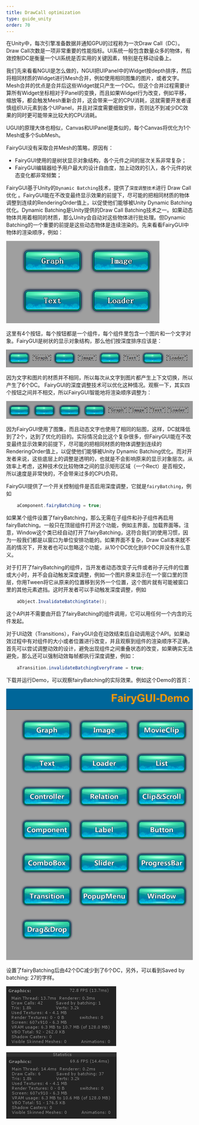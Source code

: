 ```yaml
---
title: DrawCall optimization
type: guide_unity
order: 70
---
```


在Unity中，每次引擎准备数据并通知GPU的过程称为一次Draw Call（DC）。Draw Call次数是一项非常重要的性能指标。UI系统一般包含数量众多的物体，有效控制DC是衡量一个UI系统是否实用的关键因素，特别是在移动设备上。

我们先来看看NGUI是怎么做的，NGUI把UIPanel中的Widget按depth排序，然后将相同材质的Widget进行Mesh合并，例如使用相同图集的图片，或者文字。Mesh合并的优点是合并后这些Widget就只产生一个DC。但这个合并过程需要计算所有Widget坐标相对于Panel的变换，而且如果Widget行为改变，例如平移，缩放等，都会触发Mesh重新合并，这会带来一定的CPU消耗，这就需要开发者谨慎组织UI元素到各个UIPanel，并且对深度需要细致安排，否则达不到减少DC效果的同时更可能带来比较大的CPU消耗。

UGUI的原理大体也相似，Canvas和UIPanel是类似的，每个Canvas将优化为1个Mesh或多个SubMesh。

FairyGUI没有采取合并Mesh的策略，原因有：

- FairyGUI使用的是树状显示对象结构，各个元件之间的层次关系非常复杂；
- FairyGUI编辑器给予用户最大的设计自由度，加上动效的引入，各个元件的状态变化都非常频繁；

FairyGUI基于Unity的`Dynamic Batching`技术，提供了`深度调整技术`进行 Draw Call优化 。FairyGUI能在不改变最终显示效果的前提下，尽可能的把相同材质的物体调整到连续的RenderingOrder值上，以促使他们能够被Unity Dynamic Batching优化。Dynamic Batching是Unity提供的Draw Call Batching技术之一。如果动态物体共用着相同的材质，那么Unity会自动对这些物体进行批处理。但Dynamic Batching的一个重要的前提是这些动态物体是连续渲染的。先来看看FairyGUI中物体的渲染顺序，例如：

![](../../images/2015-09-23_165230.png)

这里有4个按钮，每个按钮都是一个组件，每个组件里包含一个图片和一个文字对象。FairyGUI是树状的显示对象结构，那么他们按深度排序应该是：

![](../../images/2015-09-23_1702111.png)

因为文字和图片的材质并不相同，所以每次从文字到图片都产生上下文切换，所以产生了6个DC。
FairyGUI的深度调整技术可以优化这种情况。观察一下，其实四个按钮之间并不相交，所以FairyGUI智能地将渲染顺序调整为：

![](../../images/2015-09-23_171345.png)

因为FairyGUI使用了图集，而且动态文字也使用了相同的贴图，这样，DC就降低到了2个，达到了优化的目的。实际情况会比这个复杂很多，但FairyGUI能在不改变最终显示效果的前提下，尽可能的把相同材质的物体调整到连续的RenderingOrder值上，以促使他们能够被Unity Dynamic Batching优化。而对开发者来说，这些底层上的调整是透明的，也就是不会影响原来的显示对象层次。从效率上考虑，这种技术仅比较物体之间的显示矩形区域（一个Rect）是否相交，所以速度是非常快的，不会带来过多的CPU负荷。

FairyGUI提供了一个开关控制组件是否启用深度调整，它就是`fairyBatching`，例如

```csharp
	aComponent.fairyBatching = true;
```

如果某个组件设置了fairyBatching，那么无需在子组件和孙子组件再启用fairyBatching。一般只在顶层组件打开这个功能，例如主界面，加载界面等。注意，Window这个类已经自动打开了fairyBatching，这符合我们的使用习惯，因为一般我们都是以窗口为单位安排功能的。如果界面不复杂，Draw Call本来就不高的情况下，开发者也可以忽略这个功能，从10个DC优化到8个DC并没有什么意义。

对于打开了fairyBatching的组件，当开发者动态改变子元件或者孙子元件的位置或大小时，并不会自动触发深度调整，例如一个图片原来显示在一个窗口里的顶层，你用Tween将它从原来的位置移到另外一个位置，这个图片就有可能被窗口里的其他元素遮挡。这时开发者可以手动触发深度调整，例如

```csharp
	aObject.InvalidateBatchingState();
```

这个API并不需要由开启了fairyBatching的组件调用，它可以用任何一个内含的元件发起。

对于UI动效（Transitions），FairyGUI会在动效结束后自动调用这个API。如果动效过程中有对组件的大小或者位置进行改变，并且观察到组件的渲染顺序不正确，首先可以尝试调整动效的设计，避免出现组件之间重叠状态的改变，如果确实无法避免，那么还可以强制动效每帧都执行深度调整，例如：

```csharp
	aTransition.invalidateBatchingEveryFrame = true;
```

下载并运行Demo，可以观察fairyBatching的实际效果。例如这个Demo的首页：

![](../../images/2015-09-23_180017.png)

设置了fairyBatching后由42个DC减少到了6个DC，另外，可以看到Saved by batching: 27的字样。

![](../../images/2015-09-23_180207.png)

![](../../images/2015-09-23_180119.png)
